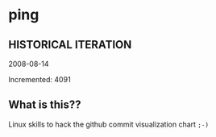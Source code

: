 # ping

## HISTORICAL ITERATION
2008-08-14

Incremented: 4091

## What is this?? 
Linux skills to hack the github commit visualization chart `;-)`
